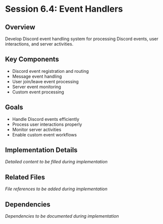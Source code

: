 # Session 6.4: Event Handlers

## Overview
Develop Discord event handling system for processing Discord events, user interactions, and server activities.

## Key Components
- Discord event registration and routing
- Message event handling
- User join/leave event processing
- Server event monitoring
- Custom event processing

## Goals
- Handle Discord events efficiently
- Process user interactions properly
- Monitor server activities
- Enable custom event workflows

## Implementation Details
*Detailed content to be filled during implementation*

## Related Files
*File references to be added during implementation*

## Dependencies
*Dependencies to be documented during implementation*